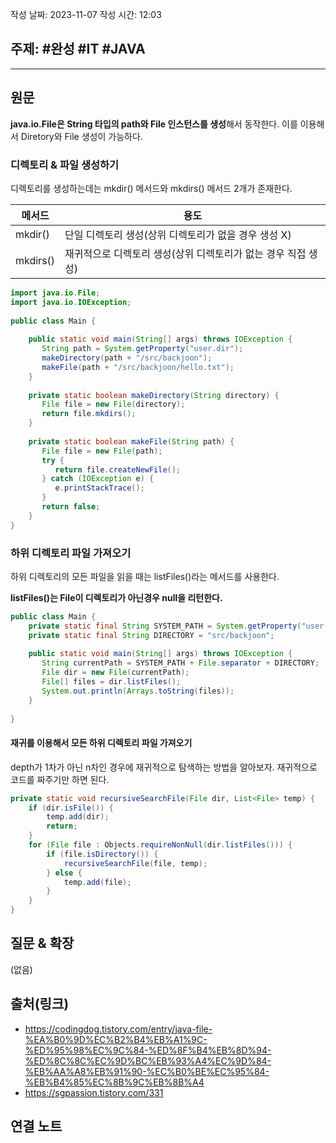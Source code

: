 작성 날짜: 2023-11-07
작성 시간: 12:03

## 주제: #완성  #IT #JAVA 

----
## 원문

**java.io.File은 String 타입의 path와 File 인스턴스를 생성**해서 동작한다. 이를 이용해서 Diretory와 File 생성이 가능하다.

### 디렉토리  & 파일 생성하기

디렉토리를 생성하는데는 mkdir() 메서드와 mkdirs() 메서드 2개가 존재한다.

| 메서드   | 용도                                                 |
| -------- | ---------------------------------------------------- |
| mkdir()  | 단일 디렉토리 생성(상위 디렉토리가 없을 경우 생성 X) |
| mkdirs() | 재귀적으로 디렉토리 생성(상위 디렉토리가 없는 경우 직접 생성) |


```java
import java.io.File;  
import java.io.IOException;  
  
public class Main {  
  
    public static void main(String[] args) throws IOException {  
       String path = System.getProperty("user.dir");  
       makeDirectory(path + "/src/backjoon");  
       makeFile(path + "/src/backjoon/hello.txt");  
    }  
  
    private static boolean makeDirectory(String directory) {  
       File file = new File(directory);  
       return file.mkdirs();  
    }  
  
    private static boolean makeFile(String path) {  
       File file = new File(path);  
       try {  
          return file.createNewFile();  
       } catch (IOException e) {  
          e.printStackTrace();  
       }  
       return false;  
    }  
}
```

### 하위 디렉토리 파일 가져오기

하위 디렉토리의 모든 파일을 읽을 때는 listFiles()라는 메서드를 사용한다.

**listFiles()는 File이 디렉토리가 아닌경우 null을 리턴한다.**

```java
public class Main {  
    private static final String SYSTEM_PATH = System.getProperty("user.dir");  
    private static final String DIRECTORY = "src/backjoon";  
  
    public static void main(String[] args) throws IOException {  
       String currentPath = SYSTEM_PATH + File.separator + DIRECTORY;  
       File dir = new File(currentPath);  
       File[] files = dir.listFiles();  
       System.out.println(Arrays.toString(files));  
    }  
  
}
```


#### 재귀를 이용해서 모든 하위 디렉토리 파일 가져오기

depth가 1차가 아닌 n차인 경우에 재귀적으로 탐색하는 방법을 알아보자.
재귀적으로 코드를 짜주기만 하면 된다.

```java
private static void recursiveSearchFile(File dir, List<File> temp) {  
	if (dir.isFile()) {  
		temp.add(dir);  
		return; 
	}  
    for (File file : Objects.requireNonNull(dir.listFiles())) {  
		if (file.isDirectory()) {  
			recursiveSearchFile(file, temp);  
		} else {  
			temp.add(file);  
		}  
    }  
}
```


## 질문 & 확장

(없음)

## 출처(링크)
- https://codingdog.tistory.com/entry/java-file-%EA%B0%9D%EC%B2%B4%EB%A1%9C-%ED%95%98%EC%9C%84-%ED%8F%B4%EB%8D%94-%ED%8C%8C%EC%9D%BC%EB%93%A4%EC%9D%84-%EB%AA%A8%EB%91%90-%EC%B0%BE%EC%95%84-%EB%B4%85%EC%8B%9C%EB%8B%A4
- https://sgpassion.tistory.com/331

## 연결 노트










